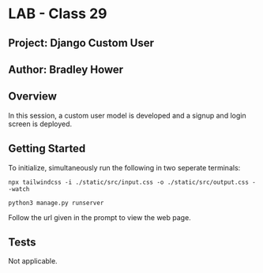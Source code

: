 # LAB - Class 29

## Project: Django Custom User

## Author: Bradley Hower

## Overview

In this session, a custom user model is developed and a signup and login screen is deployed.

## Getting Started

To initialize, simultaneously run the following in two seperate terminals:

`npx tailwindcss -i ./static/src/input.css -o ./static/src/output.css --watch`

`python3 manage.py runserver`

Follow the url given in the prompt to view the web page.

## Tests

Not applicable.
